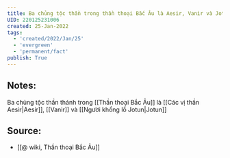 ```yaml
---
title: Ba chủng tộc thần trong thần thoại Bắc Âu là Aesir, Vanir và Jotun
UID: 220125231006
created: 25-Jan-2022
tags:
  - 'created/2022/Jan/25'
  - 'evergreen'
  - 'permanent/fact'
publish: True
---
```

## Notes:
Ba chủng tộc thần thánh trong [[Thần thoại Bắc Âu]] là [[Các vị thần Aesir|Aesir]], [[Vanir]] và [[Người khổng lồ Jotun|Jotun]]

## Source:
- [[@ wiki, Thần thoại Bắc Âu]]


